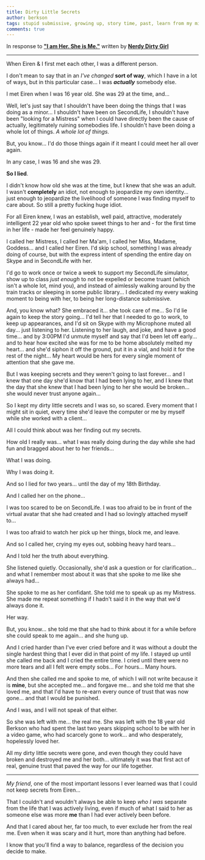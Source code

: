```yaml
---
title: Dirty Little Secrets
author: berkson
tags: stupid submissive, growing up, story time, past, learn from my mistakes
comments: true
---
```


In response to **["I am Her. She is Me."](https://nerdydirtygirl.wordpress.com/2016/05/18/i-am-her-she-is-me/)** written by **[Nerdy Dirty Girl](https://twitter.com/SuburbanSex/)**

<hr>

When Eiren & I first met each other, I was a different person.

I don't mean to say that in an *I've changed* **sort of way**, which I have in a lot of ways, but in this particular case... I was ***actually*** somebody else.

I met Eiren when I was 16 year old.  She was 29 at the time, and...

Well, let's just say that I shouldn't have been doing the things that I was doing as a minor... I shouldn't have been on SecondLife, I shouldn't have been "looking for a Mistress" when I could have directly been the cause of actually, legitimately ruining somebodies life.  I shouldn't have been doing a whole lot of things.  *A whole lot of things.*

But, you know... I'd do those things again if it meant I could meet her all over again.

In any case, I was 16 and she was 29.

**So I lied**.

I didn't know how old she was at the time, but I knew that she was an adult.  I wasn't **completely** an idiot, not enough to jeopardize my own identity... just enough to jeopardize the livelihood of someone I was finding myself to care about.  So still a pretty fucking huge idiot.

For all Eiren knew, I was an establish, well paid, attractive, moderately intelligent 22 year old who spoke sweet things to her and - for the first time in her life - made her feel genuinely happy.

I called her Mistress, I called her Ma'am, I called her Miss, Madame, Goddess... and I called her Eiren.  I'd skip school, something I was already doing of course, but with the express intent of spending the entire day on Skype and in SecondLife with her.

I'd go to work once or twice a week to support my SecondLife simulator, show up to class *just enough* to not be expelled or become truant (which isn't a whole lot, mind you), and instead of aimlessly walking around by the train tracks or sleeping in some public library... I dedicated my every waking moment to being with her, to being her long-distance submissive.

And, you know what?  She embraced it... she took care of me... So I'd lie again to keep the story going... I'd tell her that I needed to go to work, to keep up appearances, and I'd sit on Skype with my Microphone muted all day... just listening to her.  Listening to her laugh, and joke, and have a good time... and by 3:00PM I'd unmute myself and say that I'd been let off early... and to hear how excited she was for me to be home absolutely melted my heart... and she'd siphon it off the ground, put it in a vial, and hold it for the rest of the night... My heart would be hers for every single moment of attention that she gave me.

But I was keeping secrets and they weren't going to last forever... and I knew that one day she'd know that I had been lying to her, and I knew that the day that she knew that I had been lying to her she would be broken... she would never trust anyone again...

So I kept my dirty little secrets and I was so, so scared.  Every moment that I might sit in quiet, every time she'd leave the computer or me by myself while she worked with a client...

All I could think about was her finding out my secrets.

How old I really was... what I was really doing during the day while she had fun and bragged about her to her friends...

What I was doing.

Why I was doing it.

And so I lied for two years... until the day of my 18th Birthday.

And I called her on the phone...

I was too scared to be on SecondLife.  I was too afraid to be in front of the virtual avatar that she had created and I had so lovingly attached myself to...

I was too afraid to watch her pick up her things, block me, and leave.

And so I called her, crying my eyes out, sobbing heavy hard tears...

And I told her the truth about everything.

She listened quietly.  Occasionally, she'd ask a question or for clarification... and what I remember most about it was that she spoke to me like she always had...

She spoke to me as her confidant.  She told me to speak up as my Mistress.  She made me repeat something if I hadn't said it in the way that we'd always done it.

Her way.

But, you know... she told me that she had to think about it for a while before she could speak to me again... and she hung up.

And I cried harder than I've ever cried before and it was without a doubt the single hardest thing that I ever did in that point of my life.  I stayed up until she called me back and I cried the entire time.  I cried until there were no more tears and all I felt were empty sobs... For hours... Many hours.

And then she called me and spoke to me, of which I will not write because it is **mine**, but she accepted me... and forgave me... and she told me that she loved me, and that I'd have to re-earn every ounce of trust that was now gone... and that I would be punished.

And I was, and I will not speak of that either.

So she was left with me... the real me.  She was left with the 18 year old Berkson who had spent the last two years skipping school to be with her in a video game, who had scarcely gone to work... and who desperately, hopelessly loved her.

All my dirty little secrets were gone, and even though they could have broken and destroyed me and her both... ultimately it was that first act of real, genuine trust that paved the way for our life together.

<hr>

*My friend*, one of the most important lessons I ever learned was that I could not keep secrets from Eiren...

That I couldn't and wouldn't always be able to keep *who I was* separate from the life that I was actively living, even if much of what I said to her as someone else was more **me** than I had ever actively been before.

And that I cared about her, far too much, to ever exclude her from the real me.  Even when it was scary and it hurt, more than anything had before.

I know that you'll find a way to balance, regardless of the decision you decide to make.
